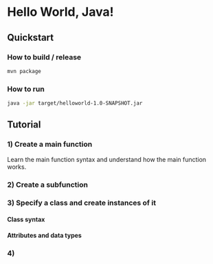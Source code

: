 
# Hello World, Java!

## Quickstart

### How to build / release

```sh
mvn package
```

### How to run

```sh
java -jar target/helloworld-1.0-SNAPSHOT.jar
```

## Tutorial

### 1) Create a main function
Learn the main function syntax and understand how the main function works.

### 2) Create a subfunction


### 3) Specify a class and create instances of it

#### Class syntax

#### Attributes and data types

### 4) 